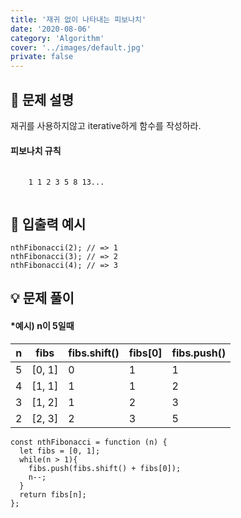 ```yaml
---
title: '재귀 없이 나타내는 피보나치'
date: '2020-08-06'
category: 'Algorithm'
cover: '../images/default.jpg'
private: false
---
```


## 📖 문제 설명

재귀를 사용하지않고 iterative하게 함수를 작성하라.

#### 피보나치 규칙
<pre>
  <code>
    1 1 2 3 5 8 13...
  </code>
</pre>

## 🧪 입출력 예시

```
nthFibonacci(2); // => 1
nthFibonacci(3); // => 2
nthFibonacci(4); // => 3
```

## 💡 문제 풀이

#### *예시) n이 5일때

| n | fibs    | fibs.shift() | fibs[0] | fibs.push()|
|---|-------- |--------------|---------|------------|
| 5 | [0, 1]  |       0      |    1    |      1     |
| 4 | [1, 1]  |       1      |    1    |      2     |
| 3 | [1, 2]  |       1      |    2    |      3     |
| 2 | [2, 3]  |       2      |    3    |      5     |



```
const nthFibonacci = function (n) {
  let fibs = [0, 1];
  while(n > 1){
    fibs.push(fibs.shift() + fibs[0]);
    n--;
  }
  return fibs[n];
};
```

